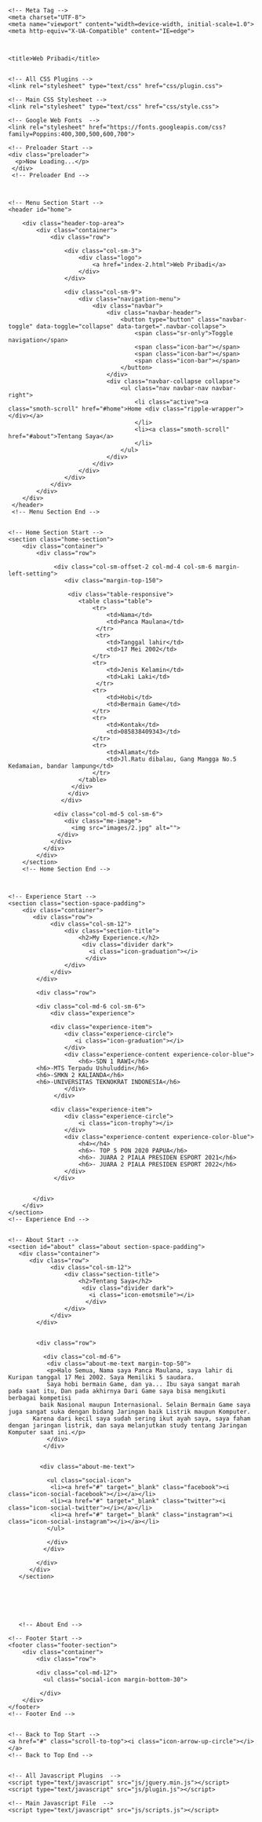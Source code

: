<!DOCTYPE html>
<html lang="en">

  <head>
    
    <!-- Meta Tag -->
    <meta charset="UTF-8">
    <meta name="viewport" content="width=device-width, initial-scale=1.0">
    <meta http-equiv="X-UA-Compatible" content="IE=edge">
    
    
    
    <title>Web Pribadi</title>
    
    
    <!-- All CSS Plugins -->
    <link rel="stylesheet" type="text/css" href="css/plugin.css">
    
    <!-- Main CSS Stylesheet -->
    <link rel="stylesheet" type="text/css" href="css/style.css">
    
    <!-- Google Web Fonts  -->
    <link rel="stylesheet" href="https://fonts.googleapis.com/css?family=Poppins:400,300,500,600,700">
    

    

 </head>

  <body>
    
    
	
	<!-- Preloader Start -->
    <div class="preloader">
	  <p>Now Loading...</p>
     </div>
     <!-- Preloader End -->

    
    
    <!-- Menu Section Start -->
    <header id="home">
        
        <div class="header-top-area">
            <div class="container">
                <div class="row">
                
                    <div class="col-sm-3">
                        <div class="logo">
                            <a href="index-2.html">Web Pribadi</a>
                        </div>
                    </div>
                    
                    <div class="col-sm-9">
                        <div class="navigation-menu">
                            <div class="navbar">
                                <div class="navbar-header">
                                    <button type="button" class="navbar-toggle" data-toggle="collapse" data-target=".navbar-collapse">
                                        <span class="sr-only">Toggle navigation</span>
                                        <span class="icon-bar"></span>
                                        <span class="icon-bar"></span>
                                        <span class="icon-bar"></span>
                                    </button>
                                </div>
                                <div class="navbar-collapse collapse">
                                    <ul class="nav navbar-nav navbar-right">
                                        <li class="active"><a class="smoth-scroll" href="#home">Home <div class="ripple-wrapper"></div></a>
                                        </li>
                                        <li><a class="smoth-scroll" href="#about">Tentang Saya</a>
                                        </li>
                                    </ul>
                                </div>
                            </div>
                        </div>
                    </div>
                </div>
            </div>
        </div>
     </header>
     <!-- Menu Section End -->  
    
    
    <!-- Home Section Start -->
    <section class="home-section">
        <div class="container">
            <div class="row">
                
                 <div class="col-sm-offset-2 col-md-4 col-sm-6 margin-left-setting">
                    <div class="margin-top-150">
                        
                     <div class="table-responsive">
					    <table class="table">
							<tr>
							    <td>Nama</td>
								<td>Panca Maulana</td>
							 </tr>
                             <tr>
								<td>Tanggal lahir</td>
								<td>17 Mei 2002</td>
							</tr>
							<tr>
								<td>Jenis Kelamin</td>
								<td>Laki Laki</td>
							 </tr>
							<tr>
								<td>Hobi</td>
								<td>Bermain Game</td>
							</tr>
							<tr>
								<td>Kontak</td>
								<td>085838409343</td>
							</tr>
                            <tr>
								<td>Alamat</td>
								<td>Jl.Ratu dibalau, Gang Mangga No.5 Kedamaian, bandar lampung</td>
							</tr>
						</table>
					  </div>
                     </div>
                   </div>
                 
                 <div class="col-md-5 col-sm-6">
                    <div class="me-image">
                      <img src="images/2.jpg" alt="">
                  </div>
                </div>
              </div>
            </div>
        </section>
        <!-- Home Section End -->
        
        
        
    <!-- Experience Start -->
    <section class="section-space-padding">
        <div class="container">
           <div class="row">
                <div class="col-sm-12">
                    <div class="section-title">
                        <h2>My Experience.</h2>
                         <div class="divider dark">
						   <i class="icon-graduation"></i>
						  </div>
                    </div>
                </div>
            </div>
            
            <div class="row">
            
            <div class="col-md-6 col-sm-6">
				<div class="experience">
				
				<div class="experience-item">
					<div class="experience-circle">
					   <i class="icon-graduation"></i> 
					</div>
					<div class="experience-content experience-color-blue">
						<h6>-SDN 1 RAWI</h6>
            <h6>-MTS Terpadu Ushuluddin</h6>
            <h6>-SMKN 2 KALIANDA</h6>
            <h6>-UNIVERSITAS TEKNOKRAT INDONESIA</h6>
					</div>
				 </div>
				
				<div class="experience-item">
					<div class="experience-circle">
						<i class="icon-trophy"></i> 
					</div>
					<div class="experience-content experience-color-blue">
						<h4></h4>
                        <h6>- TOP 5 PON 2020 PAPUA</h6>
                        <h6>- JUARA 2 PIALA PRESIDEN ESPORT 2021</h6>
                        <h6>- JUARA 2 PIALA PRESIDEN ESPORT 2022</h6>
					</div>
				 </div>

            
           </div>
        </div>
    </section>
    <!-- Experience End -->
    
    
    <!-- About Start -->
    <section id="about" class="about section-space-padding">
       <div class="container">
          <div class="row">
                <div class="col-sm-12">
                    <div class="section-title">
                        <h2>Tentang Saya</h2>
                         <div class="divider dark">
						   <i class="icon-emotsmile"></i>
						  </div>
                    </div>
                </div>
            </div>
            
            
            <div class="row">
              
              <div class="col-md-6">
               <div class="about-me-text margin-top-50">
               <p>Halo Semua, Nama saya Panca Maulana, saya lahir di Kuripan tanggal 17 Mei 2002. Saya Memiliki 5 saudara.
               Saya hobi bermain Game, dan ya... Ibu saya sangat marah pada saat itu, Dan pada akhirnya Dari Game saya bisa mengikuti berbagai kompetisi
             baik Nasional maupun Internasional. Selain Bermain Game saya juga sangat suka dengan bidang Jaringan baik Listrik maupun Komputer.
           Karena dari kecil saya sudah sering ikut ayah saya, saya faham dengan jaringan listrik, dan saya melanjutkan study tentang Jaringan Komputer saat ini.</p>
               </div>
              </div>
               
               
             <div class="about-me-text">
               
               <ul class="social-icon">
                <li><a href="#" target="_blank" class="facebook"><i class="icon-social-facebook"></i></a></li>
                <li><a href="#" target="_blank" class="twitter"><i class="icon-social-twitter"></i></a></li>
                <li><a href="#" target="_blank" class="instagram"><i class="icon-social-instagram"></i></a></li>
               </ul>
               
               </div>
              </div>
              
            </div>
          </div>
       </section>
       
     
      
      
      
   
       <!-- About End -->    
        
    <!-- Footer Start -->
    <footer class="footer-section">
        <div class="container">
            <div class="row">
               
            <div class="col-md-12">
              <ul class="social-icon margin-bottom-30">
                
             </div>
        </div>
    </footer>
    <!-- Footer End -->
    
    
    <!-- Back to Top Start -->
    <a href="#" class="scroll-to-top"><i class="icon-arrow-up-circle"></i></a>
    <!-- Back to Top End -->
    
    
    <!-- All Javascript Plugins  -->
    <script type="text/javascript" src="js/jquery.min.js"></script>
    <script type="text/javascript" src="js/plugin.js"></script>
    
    <!-- Main Javascript File  -->
    <script type="text/javascript" src="js/scripts.js"></script>
  
  
  </body>
 </html>
